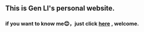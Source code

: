 ## This is Gen LI's personal website.
### **if you want to know me:blush:，just click [here](https://reagan615.github.io/guessing-game/) , welcome.**
